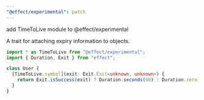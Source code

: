 ```yaml
---
"@effect/experimental": patch
---
```


add TimeToLive module to @effect/experimental

A trait for attaching expiry information to objects.

```ts
import * as TimeToLive from "@effect/experimental";
import { Duration, Exit } from "effect";

class User {
  [TimeToLive.symbol](exit: Exit.Exit<unknown, unknown>) {
    return Exit.isSuccess(exit) ? Duration.seconds(60) : Duration.zero;
  }
}
```
